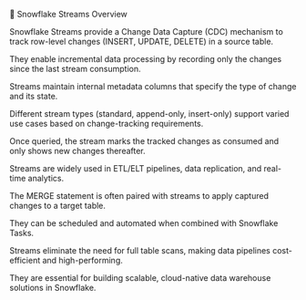 📌 Snowflake Streams Overview

Snowflake Streams provide a Change Data Capture (CDC) mechanism to track row-level changes (INSERT, UPDATE, DELETE) in a source table.

They enable incremental data processing by recording only the changes since the last stream consumption.

Streams maintain internal metadata columns that specify the type of change and its state.

Different stream types (standard, append-only, insert-only) support varied use cases based on change-tracking requirements.

Once queried, the stream marks the tracked changes as consumed and only shows new changes thereafter.

Streams are widely used in ETL/ELT pipelines, data replication, and real-time analytics.

The MERGE statement is often paired with streams to apply captured changes to a target table.

They can be scheduled and automated when combined with Snowflake Tasks.

Streams eliminate the need for full table scans, making data pipelines cost-efficient and high-performing.

They are essential for building scalable, cloud-native data warehouse solutions in Snowflake.
